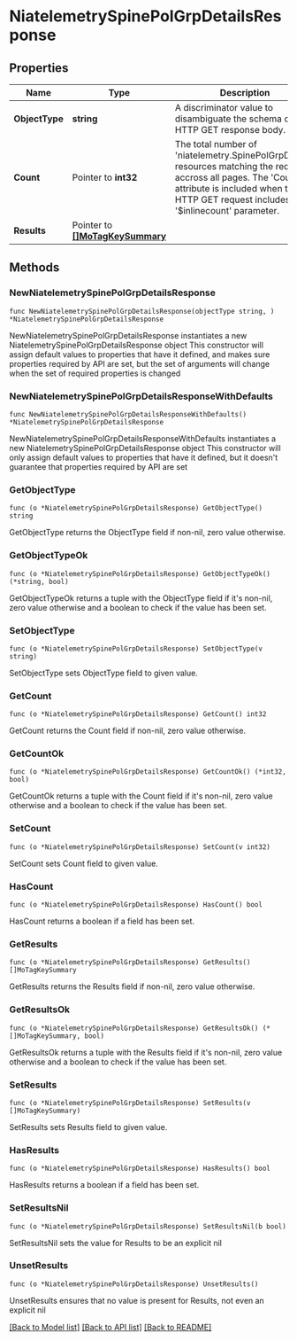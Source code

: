 # NiatelemetrySpinePolGrpDetailsResponse

## Properties

Name | Type | Description | Notes
------------ | ------------- | ------------- | -------------
**ObjectType** | **string** | A discriminator value to disambiguate the schema of a HTTP GET response body. | 
**Count** | Pointer to **int32** | The total number of &#39;niatelemetry.SpinePolGrpDetails&#39; resources matching the request, accross all pages. The &#39;Count&#39; attribute is included when the HTTP GET request includes the &#39;$inlinecount&#39; parameter. | [optional] 
**Results** | Pointer to [**[]MoTagKeySummary**](MoTagKeySummary.md) |  | [optional] 

## Methods

### NewNiatelemetrySpinePolGrpDetailsResponse

`func NewNiatelemetrySpinePolGrpDetailsResponse(objectType string, ) *NiatelemetrySpinePolGrpDetailsResponse`

NewNiatelemetrySpinePolGrpDetailsResponse instantiates a new NiatelemetrySpinePolGrpDetailsResponse object
This constructor will assign default values to properties that have it defined,
and makes sure properties required by API are set, but the set of arguments
will change when the set of required properties is changed

### NewNiatelemetrySpinePolGrpDetailsResponseWithDefaults

`func NewNiatelemetrySpinePolGrpDetailsResponseWithDefaults() *NiatelemetrySpinePolGrpDetailsResponse`

NewNiatelemetrySpinePolGrpDetailsResponseWithDefaults instantiates a new NiatelemetrySpinePolGrpDetailsResponse object
This constructor will only assign default values to properties that have it defined,
but it doesn't guarantee that properties required by API are set

### GetObjectType

`func (o *NiatelemetrySpinePolGrpDetailsResponse) GetObjectType() string`

GetObjectType returns the ObjectType field if non-nil, zero value otherwise.

### GetObjectTypeOk

`func (o *NiatelemetrySpinePolGrpDetailsResponse) GetObjectTypeOk() (*string, bool)`

GetObjectTypeOk returns a tuple with the ObjectType field if it's non-nil, zero value otherwise
and a boolean to check if the value has been set.

### SetObjectType

`func (o *NiatelemetrySpinePolGrpDetailsResponse) SetObjectType(v string)`

SetObjectType sets ObjectType field to given value.


### GetCount

`func (o *NiatelemetrySpinePolGrpDetailsResponse) GetCount() int32`

GetCount returns the Count field if non-nil, zero value otherwise.

### GetCountOk

`func (o *NiatelemetrySpinePolGrpDetailsResponse) GetCountOk() (*int32, bool)`

GetCountOk returns a tuple with the Count field if it's non-nil, zero value otherwise
and a boolean to check if the value has been set.

### SetCount

`func (o *NiatelemetrySpinePolGrpDetailsResponse) SetCount(v int32)`

SetCount sets Count field to given value.

### HasCount

`func (o *NiatelemetrySpinePolGrpDetailsResponse) HasCount() bool`

HasCount returns a boolean if a field has been set.

### GetResults

`func (o *NiatelemetrySpinePolGrpDetailsResponse) GetResults() []MoTagKeySummary`

GetResults returns the Results field if non-nil, zero value otherwise.

### GetResultsOk

`func (o *NiatelemetrySpinePolGrpDetailsResponse) GetResultsOk() (*[]MoTagKeySummary, bool)`

GetResultsOk returns a tuple with the Results field if it's non-nil, zero value otherwise
and a boolean to check if the value has been set.

### SetResults

`func (o *NiatelemetrySpinePolGrpDetailsResponse) SetResults(v []MoTagKeySummary)`

SetResults sets Results field to given value.

### HasResults

`func (o *NiatelemetrySpinePolGrpDetailsResponse) HasResults() bool`

HasResults returns a boolean if a field has been set.

### SetResultsNil

`func (o *NiatelemetrySpinePolGrpDetailsResponse) SetResultsNil(b bool)`

 SetResultsNil sets the value for Results to be an explicit nil

### UnsetResults
`func (o *NiatelemetrySpinePolGrpDetailsResponse) UnsetResults()`

UnsetResults ensures that no value is present for Results, not even an explicit nil

[[Back to Model list]](../README.md#documentation-for-models) [[Back to API list]](../README.md#documentation-for-api-endpoints) [[Back to README]](../README.md)



